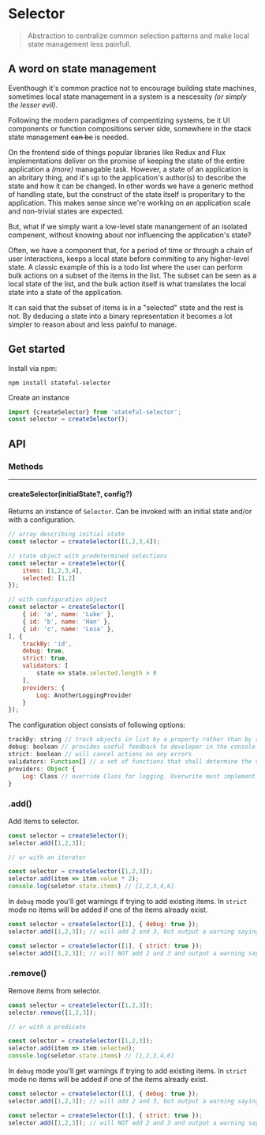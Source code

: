 # Selector
> Abstraction to centralize common selection patterns and make local state management less painfull.

## A word on state management
Eventhough it's common practice not to encourage building state machines, sometimes local state management in a system is a nescessity _(or simply the lesser evil)_.

Following the modern paradigmes of compentizing systems, be it UI components or function compositions server side, somewhere in the stack state management ~~can be~~ is needed.

On the frontend side of things popular libraries like Redux and Flux implementations deliver on the promise of keeping the state of the entire application a _(more)_ managable task. However, a state of an application is an abritary thing, and it's up to the application's author(s) to describe the state and how it can be changed.
In other words we have a generic method of handling state, but the construct of the state itself is properitary to the application. This makes sense since we're working on an application scale and non-trivial states are expected.

But, what if we simply want a low-level state manangement of an isolated compenent, without knowing about nor influencing the application's state?

Often, we have a component that, for a period of time or through a chain of user interactions, keeps a local state before commiting to any higher-level state. 
A classic example of this is a todo list where the user can perform bulk actions on a subset of the items in the list.
The subset can be seen as a local state of the list, and the bulk action itself is what translates the local state into a state of the application.

It can said that the subset of items is in a "selected" state and the rest is not.
By deducing a state into a binary representation it becomes a lot simpler to reason about and less painful to manage.

## Get started

Install via npm:

`npm install stateful-selector`

Create an instance
```js
import {createSelector} from 'stateful-selector';
const selector = createSelector();
```

## API
### Methods
---
#### createSelector(initialState?, config?)
Returns an instance of `Selector`. 
Can be invoked with an initial state and/or with a configuration.
```js
// array describing initial state
const selector = createSelector([1,2,3,4]);
```

```js
// state object with predetermined selections
const selector = createSelector({
    items: [1,2,3,4],
    selected: [1,2]
});
```
```js
// with configuration object
const selector = createSelector([
    { id: 'a', name: 'Luke' },
    { id: 'b', name: 'Han' },
    { id: 'c', name: 'Leia' },
], {
    trackBy: 'id',
    debug: true,
    strict: true,
    validators: [
        state => state.selected.length > 0
    ],
    providers: {
        Log: AnotherLoggingProvider
    }
});
```

The configuration object consists of following options:
```js
trackBy: string // track objects in list by a property rather than by reference
debug: boolean // provides useful feedback to developer in the console
strict: boolean // will cancel actions on any errors
validators: Function[] // a set of functions that shall determine the validity of the instance
providers: Object {
    Log: Class // override Class for logging. Overwrite must implement the Slc.StateLog interface
}
```

### .add()
Add items to selector.
```js
const selector = createSelector();
selector.add([1,2,3]);

// or with an iterator

const selector = createSelector([1,2,3]);
selector.add(item => item.value * 2);
console.log(seletor.state.items) // [1,2,3,4,6]
```

In `debug` mode you'll get warnings if trying to add existing items. In `strict` mode no items will be added if one of the items already exist.

```js
const selector = createSelector([1], { debug: true });
selector.add([1,2,3]); // will add 2 and 3, but output a warning saying that 1 is an existing item
```

```js
const selector = createSelector([1], { strict: true });
selector.add([1,2,3]); // will NOT add 2 and 3 and output a warning saying that 1 is an existing item
```

### .remove()
Remove items from selector.
```js
const selector = createSelector([1,2,3]);
selector.remove([1,2,3]);

// or with a predicate

const selector = createSelector([1,2,3]);
selector.add(item => item.selected);
console.log(seletor.state.items) // [1,2,3,4,6]
```

In `debug` mode you'll get warnings if trying to add existing items. In `strict` mode no items will be added if one of the items already exist.

```js
const selector = createSelector([1], { debug: true });
selector.add([1,2,3]); // will add 2 and 3, but output a warning saying that 1 is an existing item
```

```js
const selector = createSelector([1], { strict: true });
selector.add([1,2,3]); // will NOT add 2 and 3 and output a warning saying that 1 is an existing item
```